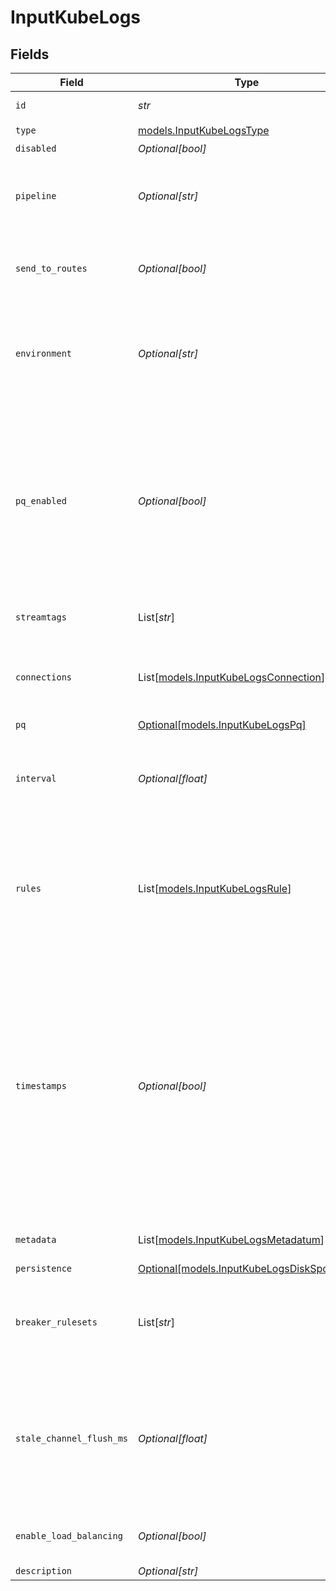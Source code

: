 # InputKubeLogs


## Fields

| Field                                                                                                                                                                                                                                                                                      | Type                                                                                                                                                                                                                                                                                       | Required                                                                                                                                                                                                                                                                                   | Description                                                                                                                                                                                                                                                                                |
| ------------------------------------------------------------------------------------------------------------------------------------------------------------------------------------------------------------------------------------------------------------------------------------------ | ------------------------------------------------------------------------------------------------------------------------------------------------------------------------------------------------------------------------------------------------------------------------------------------ | ------------------------------------------------------------------------------------------------------------------------------------------------------------------------------------------------------------------------------------------------------------------------------------------ | ------------------------------------------------------------------------------------------------------------------------------------------------------------------------------------------------------------------------------------------------------------------------------------------ |
| `id`                                                                                                                                                                                                                                                                                       | *str*                                                                                                                                                                                                                                                                                      | :heavy_check_mark:                                                                                                                                                                                                                                                                         | Unique ID for this input                                                                                                                                                                                                                                                                   |
| `type`                                                                                                                                                                                                                                                                                     | [models.InputKubeLogsType](../models/inputkubelogstype.md)                                                                                                                                                                                                                                 | :heavy_check_mark:                                                                                                                                                                                                                                                                         | N/A                                                                                                                                                                                                                                                                                        |
| `disabled`                                                                                                                                                                                                                                                                                 | *Optional[bool]*                                                                                                                                                                                                                                                                           | :heavy_minus_sign:                                                                                                                                                                                                                                                                         | N/A                                                                                                                                                                                                                                                                                        |
| `pipeline`                                                                                                                                                                                                                                                                                 | *Optional[str]*                                                                                                                                                                                                                                                                            | :heavy_minus_sign:                                                                                                                                                                                                                                                                         | Pipeline to process data from this Source before sending it through the Routes                                                                                                                                                                                                             |
| `send_to_routes`                                                                                                                                                                                                                                                                           | *Optional[bool]*                                                                                                                                                                                                                                                                           | :heavy_minus_sign:                                                                                                                                                                                                                                                                         | Select whether to send data to Routes, or directly to Destinations.                                                                                                                                                                                                                        |
| `environment`                                                                                                                                                                                                                                                                              | *Optional[str]*                                                                                                                                                                                                                                                                            | :heavy_minus_sign:                                                                                                                                                                                                                                                                         | Optionally, enable this config only on a specified Git branch. If empty, will be enabled everywhere.                                                                                                                                                                                       |
| `pq_enabled`                                                                                                                                                                                                                                                                               | *Optional[bool]*                                                                                                                                                                                                                                                                           | :heavy_minus_sign:                                                                                                                                                                                                                                                                         | Use a disk queue to minimize data loss when connected services block. See [Cribl Docs](https://docs.cribl.io/stream/persistent-queues) for PQ defaults (Cribl-managed Cloud Workers) and configuration options (on-prem and hybrid Workers).                                               |
| `streamtags`                                                                                                                                                                                                                                                                               | List[*str*]                                                                                                                                                                                                                                                                                | :heavy_minus_sign:                                                                                                                                                                                                                                                                         | Tags for filtering and grouping in @{product}                                                                                                                                                                                                                                              |
| `connections`                                                                                                                                                                                                                                                                              | List[[models.InputKubeLogsConnection](../models/inputkubelogsconnection.md)]                                                                                                                                                                                                               | :heavy_minus_sign:                                                                                                                                                                                                                                                                         | Direct connections to Destinations, and optionally via a Pipeline or a Pack                                                                                                                                                                                                                |
| `pq`                                                                                                                                                                                                                                                                                       | [Optional[models.InputKubeLogsPq]](../models/inputkubelogspq.md)                                                                                                                                                                                                                           | :heavy_minus_sign:                                                                                                                                                                                                                                                                         | N/A                                                                                                                                                                                                                                                                                        |
| `interval`                                                                                                                                                                                                                                                                                 | *Optional[float]*                                                                                                                                                                                                                                                                          | :heavy_minus_sign:                                                                                                                                                                                                                                                                         | Time, in seconds, between checks for new containers. Default is 15 secs.                                                                                                                                                                                                                   |
| `rules`                                                                                                                                                                                                                                                                                    | List[[models.InputKubeLogsRule](../models/inputkubelogsrule.md)]                                                                                                                                                                                                                           | :heavy_minus_sign:                                                                                                                                                                                                                                                                         | Add rules to decide which Pods to collect logs from. Logs are collected if no rules are given or if all the rules' expressions evaluate to true.                                                                                                                                           |
| `timestamps`                                                                                                                                                                                                                                                                               | *Optional[bool]*                                                                                                                                                                                                                                                                           | :heavy_minus_sign:                                                                                                                                                                                                                                                                         | For use when containers do not emit a timestamp, prefix each line of output with a timestamp. If you enable this setting, you can use the Kubernetes Logs Event Breaker and the kubernetes_logs Pre-processing Pipeline to remove them from the events after the timestamps are extracted. |
| `metadata`                                                                                                                                                                                                                                                                                 | List[[models.InputKubeLogsMetadatum](../models/inputkubelogsmetadatum.md)]                                                                                                                                                                                                                 | :heavy_minus_sign:                                                                                                                                                                                                                                                                         | Fields to add to events from this input                                                                                                                                                                                                                                                    |
| `persistence`                                                                                                                                                                                                                                                                              | [Optional[models.InputKubeLogsDiskSpooling]](../models/inputkubelogsdiskspooling.md)                                                                                                                                                                                                       | :heavy_minus_sign:                                                                                                                                                                                                                                                                         | N/A                                                                                                                                                                                                                                                                                        |
| `breaker_rulesets`                                                                                                                                                                                                                                                                         | List[*str*]                                                                                                                                                                                                                                                                                | :heavy_minus_sign:                                                                                                                                                                                                                                                                         | A list of event-breaking rulesets that will be applied, in order, to the input data stream                                                                                                                                                                                                 |
| `stale_channel_flush_ms`                                                                                                                                                                                                                                                                   | *Optional[float]*                                                                                                                                                                                                                                                                          | :heavy_minus_sign:                                                                                                                                                                                                                                                                         | How long (in milliseconds) the Event Breaker will wait for new data to be sent to a specific channel before flushing the data stream out, as is, to the Pipelines                                                                                                                          |
| `enable_load_balancing`                                                                                                                                                                                                                                                                    | *Optional[bool]*                                                                                                                                                                                                                                                                           | :heavy_minus_sign:                                                                                                                                                                                                                                                                         | Load balance traffic across all Worker Processes                                                                                                                                                                                                                                           |
| `description`                                                                                                                                                                                                                                                                              | *Optional[str]*                                                                                                                                                                                                                                                                            | :heavy_minus_sign:                                                                                                                                                                                                                                                                         | N/A                                                                                                                                                                                                                                                                                        |